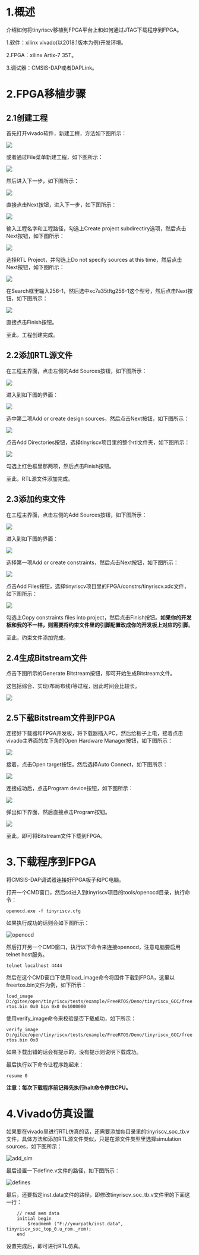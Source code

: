 # 1.概述

介绍如何将tinyriscv移植到FPGA平台上和如何通过JTAG下载程序到FPGA。

1.软件：xilinx vivado(以2018.1版本为例)开发环境。

2.FPGA：xilinx Artix-7 35T。

3.调试器：CMSIS-DAP或者DAPLink。

# 2.FPGA移植步骤

## 2.1创建工程

首先打开vivado软件，新建工程，方法如下图所示：

![](./images/create_prj_1.png)

或者通过File菜单新建工程，如下图所示：

![](./images/create_prj_2.png)

然后进入下一步，如下图所示：

![](./images/create_prj_3.png)

直接点击Next按钮，进入下一步，如下图所示：

![](./images/create_prj_4.png)

输入工程名字和工程路径，勾选上Create project subdirectiry选项，然后点击Next按钮，如下图所示：

![](./images/create_prj_5.png)

选择RTL Project，并勾选上Do not specify sources at this time，然后点击Next按钮，如下图所示：

![](./images/create_prj_6.png)

在Search框里输入256-1，然后选中xc7a35tftg256-1这个型号，然后点击Next按钮，如下图所示：

![](./images/create_prj_7.png)

直接点击Finish按钮。

至此，工程创建完成。

## 2.2添加RTL源文件

在工程主界面，点击左侧的Add Sources按钮，如下图所示：

![](./images/add_src_1.png)

进入到如下图的界面：

![](./images/add_src_2.png)

选中第二项Add or create design sources，然后点击Next按钮，如下图所示：

![](./images/add_src_3.png)

点击Add Directories按钮，选择tinyriscv项目里的整个rtl文件夹，如下图所示：

![](./images/add_src_4.png)

勾选上红色框里那两项，然后点击Finish按钮。

至此，RTL源文件添加完成。

## 2.3添加约束文件

在工程主界面，点击左侧的Add Sources按钮，如下图所示：

![](./images/add_src_1.png)

进入到如下图的界面：

![](./images/add_src_5.png)

选择第一项Add or create constraints，然后点击Next按钮，如下图所示：

![](./images/add_src_6.png)

点击Add Files按钮，选择tinyriscv项目里的FPGA/constrs/tinyriscv.xdc文件，如下图所示：

![](./images/add_src_7.png)

勾选上Copy constraints files into project，然后点击Finish按钮。**如果你的开发板和我的不一样，则需要将约束文件里的引脚配置改成你的开发板上对应的引脚**。

至此，约束文件添加完成。

## 2.4生成Bitstream文件

点击下图所示的Generate Bitstream按钮，即可开始生成Bitstream文件。

这包括综合、实现(布局布线)等过程，因此时间会比较长。

![](./images/add_src_8.png)

## 2.5下载Bitstream文件到FPGA

连接好下载器和FPGA开发板，将下载器插入PC，然后给板子上电，接着点击vivado主界面的左下角的Open Hardware Manager按钮，如下图所示：

![](./images/download_1.png)

接着，点击Open target按钮，然后选择Auto Connect，如下图所示：

![](./images/download_2.png)

连接成功后，点击Program device按钮，如下图所示：

![](./images/download_3.png)

弹出如下界面，然后直接点击Program按钮。

![](./images/download_4.png)

至此，即可将Bitstream文件下载到FPGA。

# 3.下载程序到FPGA

将CMSIS-DAP调试器连接好FPGA板子和PC电脑。

打开一个CMD窗口，然后cd进入到tinyriscv项目的tools/openocd目录，执行命令：

`openocd.exe -f tinyriscv.cfg`

如果执行成功的话则会如下图所示：

![openocd](./images/openocd.png)

然后打开另一个CMD窗口，执行以下命令来连接openocd，注意电脑要启用telnet host服务。

`telnet localhost 4444`

然后在这个CMD窗口下使用load_image命令将固件下载到FPGA，这里以freertos.bin文件为例，如下所示：

`load_image D:/gitee/open/tinyriscv/tests/example/FreeRTOS/Demo/tinyriscv_GCC/freertos.bin 0x0 bin 0x0 0x1000000`

使用verify_image命令来校验是否下载成功，如下所示：

`verify_image D:/gitee/open/tinyriscv/tests/example/FreeRTOS/Demo/tinyriscv_GCC/freertos.bin 0x0`

如果下载出错的话会有提示的，没有提示则说明下载成功。

最后执行以下命令让程序跑起来：

`resume 0`

**注意：每次下载程序前记得先执行halt命令停住CPU。**

# 4.Vivado仿真设置

如果要在vivado里进行RTL仿真的话，还需要添加tb目录里的tinyriscv_soc_tb.v文件，具体方法和添加RTL源文件类似，只是在源文件类型里选择simulation sources，如下图所示：

![add_sim](./images/add_sim.png)

最后设置一下define.v文件的路径，如下图所示：

![defines](./images/defines.png)

最后，还要指定inst.data文件的路径，即修改tinyriscv_soc_tb.v文件里的下面这一行：

```
    // read mem data
    initial begin
        $readmemh ("F://yourpath/inst.data", tinyriscv_soc_top_0.u_rom._rom);
    end
```

设置完成后，即可进行RTL仿真。